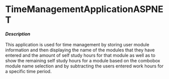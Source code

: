 # TimeManagementApplicationASPNET

<b><i>Description</i></b><br/><br/>
This application is used for time management by storing user module information and then displaying the name of the 
modules that they have entered and the amount of self study hours for that module as well as to show the remaining 
self study hours for a module based on the combobox module name selection and by subtracting the users entered work 
hours for a specific time period.
